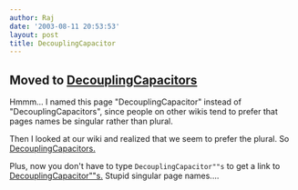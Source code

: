 ```yaml
---
author: Raj
date: '2003-08-11 20:53:53'
layout: post
title: DecouplingCapacitor
---
```


## Moved to [DecouplingCapacitors](DecouplingCapacitors.html)


Hmmm... I named this page "DecouplingCapacitor" instead of "DecouplingCapacitors", since people on other wikis tend to prefer that pages names be singular rather than plural.

Then I looked at our wiki and realized that we seem to prefer the plural. So [DecouplingCapacitors.](DecouplingCapacitors..html)

Plus, now you don't have to type <code>DecouplingCapacitor""s</code> to get a link to [DecouplingCapacitor""s.](DecouplingCapacitor""s..html) Stupid singular page names....
